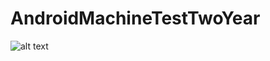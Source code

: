 # AndroidMachineTestTwoYear
![alt text](https://github.com/shameemathinhal/AndroidMachineTestTwoYear/blob/main/Screenshot_20201129_214401.png?raw=true)

